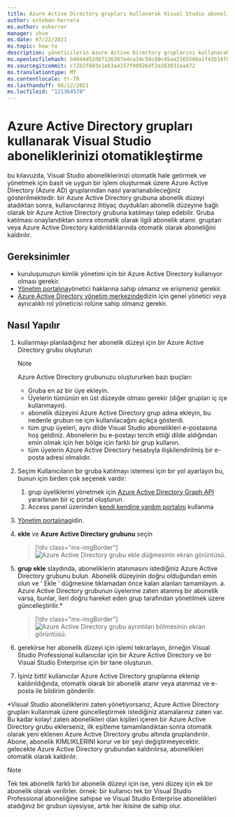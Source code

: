 ```yaml
---
title: Azure Active Directory grupları kullanarak Visual Studio aboneliklerinizi otomatikleştirme
author: esteban-herrera
ms.author: esherrer
manager: shve
ms.date: 07/22/2021
ms.topic: how-to
description: yöneticilerin Azure Active Directory gruplarını kullanarak nasıl atayabileceği ve aboneliklerine nasıl abone olabileceğini öğrenin
ms.openlocfilehash: b4044d52d87126307e4ca34c50c80c45aa2165580a1f43b18f8fdb3a5bf2c7b5
ms.sourcegitcommit: c72b2f603e1eb3a4157f00926df2e263831ea472
ms.translationtype: MT
ms.contentlocale: tr-TR
ms.lasthandoff: 08/12/2021
ms.locfileid: "121364578"
---
```

# <a name="how-to-automate-your-visual-studio-subscriptions-using-azure-active-directory-groups"></a>Azure Active Directory grupları kullanarak Visual Studio aboneliklerinizi otomatikleştirme

bu kılavuzda, Visual Studio aboneliklerinizi otomatik hale getirmek ve yönetmek için basit ve uygun bir işlem oluşturmak üzere Azure Active Directory (Azure AD) gruplarından nasıl yararlanabileceğiniz gösterilmektedir.
bir Azure Active Directory grubuna abonelik düzeyi atadıktan sonra, kullanıcılarınız ihtiyaç duydukları abonelik düzeyine bağlı olarak bir Azure Active Directory grubuna katılmayı talep edebilir. Gruba katılması onaylandıktan sonra otomatik olarak ilgili abonelik atanır. gruptan veya Azure Active Directory kaldırıldıklarında otomatik olarak aboneliğini kaldırılır.

## <a name="requirements"></a>Gereksinimler
- kuruluşunuzun kimlik yönetimi için bir Azure Active Directory kullanıyor olması gerekir.
- [Yönetim portalına](https://manage.visualstudio.com)yönetici haklarına sahip olmanız ve erişmeniz gerekir.
- [Azure Active Directory yönetim merkezinde](https://aad.portal.azure.com/)dizin için genel yönetici veya ayrıcalıklı rol yöneticisi rolüne sahip olmanız gerekir.

## <a name="how-to"></a>Nasıl Yapılır
1.  kullanmayı planladığınız her abonelik düzeyi için bir Azure Active Directory grubu oluşturun 
    > [!NOTE]
    > Azure Active Directory grubunuzu oluştururken bazı ipuçları:
    > - Gruba en az bir üye ekleyin.
    > - Üyelerin tümünün en üst düzeyde olması gerekir (diğer grupları iç içe kullanmayın).
    > - abonelik düzeyini Azure Active Directory grup adına ekleyin, bu nedenle grubun ne için kullanılacağını açıkça gösterdi. 
    > - tüm grup üyeleri, aynı dilde Visual Studio abonelikleri e-postasına hoş geldiniz. Abonelerin bu e-postayı tercih ettiği dilde aldığından emin olmak için her bölge için farklı bir grup kullanın.
    > - tüm üyelerin Azure Active Directory hesabıyla ilişkilendirilmiş bir e-posta adresi olmalıdır.

2.  Seçim Kullanıcıların bir gruba katılmayı istemesi için bir yol ayarlayın bu, bunun için birden çok seçenek vardır:
    1.  grup üyeliklerini yönetmek için [Azure Active Directory Graph API](https://docs.microsoft.com/graph/api/resources/groups-overview?view=graph-rest-1.0) yararlanan bir iç portal oluşturun.
    2.  Access panel üzerinden [kendi kendine yardım portalını](https://docs.microsoft.com/azure/active-directory/enterprise-users/groups-self-service-management) kullanma 
3.  [Yönetim portalına](https://manage.visualstudio.com)gidin.
4.  **ekle** ve **Azure Active Directory grubunu** seçin
    > [!div class="mx-imgBorder"]
    > ![Azure Active Directory grubu ekle düğmesinin ekran görüntüsü.](media/add-azure-ad-group.png "ekle düğmesine ve sonra Azure Active Directory grubu ' na tıklayın.")

5.  **grup ekle** slaydında, aboneliklerin atanmasını istediğiniz Azure Active Directory grubunu bulun. Abonelik düzeyinin doğru olduğundan emin olun ve ' Ekle ' düğmesine tıklamadan önce kalan alanları tamamlayın.
    a.  Azure Active Directory grubunun üyelerine zaten atanmış bir abonelik varsa, bunlar, ileri doğru hareket eden grup tarafından yönetilmek üzere güncelleştirilir.\*
    > [!div class="mx-imgBorder"]
    > ![Azure Active Directory grubu ayrıntıları bölmesinin ekran görüntüsü.](media/azure-ad-group-details.png "Grubu atamak için Grup ve abonelik düzeyini seçin")

6.  gerekirse her abonelik düzeyi için işlemi tekrarlayın, örneğin Visual Studio Professional kullanıcılar için bir Azure Active Directory ve bir Visual Studio Enterprise için bir tane oluşturun.
7.  İşiniz bitti! kullanıcılar Azure Active Directory gruplarına eklenip kaldırıldığında, otomatik olarak bir abonelik atanır veya atanmaz ve e-posta ile bildirim gönderilir.

\*Visual Studio aboneliklerini zaten yönetiyorsanız, Azure Active Directory grupları kullanmak üzere güncelleştirmek istediğiniz atamalarınız zaten var. Bu kadar kolay! zaten abonelikleri olan kişileri içeren bir Azure Active Directory grubu eklerseniz, ilk eşitleme tamamlandıktan sonra otomatik olarak yeni eklenen Azure Active Directory grubu altında gruplandırılır. Abone, abonelik KIMLIKLERINI korur ve bir şeyi değiştirmeyecektir. gelecekte Azure Active Directory grubundan kaldırılırsa, abonelikleri otomatik olarak kaldırılır. 

> [!NOTE]
>Tek tek abonelik farklı bir abonelik düzeyi için ise, yeni düzey için ek bir abonelik olarak verilirler. örnek: bir kullanıcı tek bir Visual Studio Professional aboneliğine sahipse ve Visual Studio Enterprise abonelikleri atadığınız bir grubun üyesiyse, artık her ikisine de sahip olur. 
